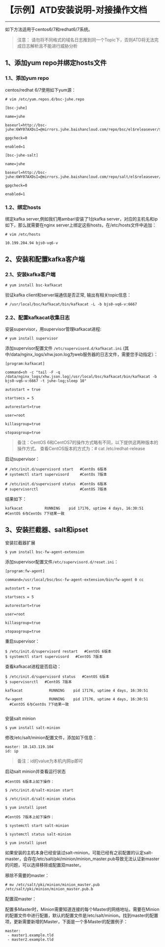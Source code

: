 ﻿# 【示例】ATD安装说明-对接操作文档

---


如下方法适用于centos6/7和redhat6/7系统。


> 注意：
请勿将不同格式的域名日志推到同一个Topic下，否则ATD将无法完成日志解析且不能进行威胁分析

## 1、添加yum repo并绑定hosts文件

### 1.1、添加yum repo

centos/redhat 6/7使用如下yum源：


```
# vim /etc/yum.repos.d/bsc-juhe.repo

[bsc-juhe]

name=juhe

baseurl=http://bsc-juhe:6WY07AXDsI=@mirrors.juhe.baishancloud.com/repo/bsc/el$releasever/$basearch/

gpgcheck=0

enabled=1

[bsc-juhe-salt]

name=juhe

baseurl=http://bsc-juhe:6WY07AXDsI=@mirrors.juhe.baishancloud.com/repo/salt/el$releasever/$basearch/

gpgcheck=0

enabled=1

```

### 1.2、绑定hosts

绑定kafka server,例如我们用ambari安装了1台kafka server，对应的主机名和ip如下，那么就需要在nginx server上绑定这些hosts，在/etc/hosts文件中追加：

```
# vim /etc/hosts

10.199.204.94 bjs0-vq6-v

```
## 2、安装和配置kafka客户端

### 2.1、安装kafka客户端

```
# yum install bsc-kafkacat

```

验证kafka client和server端通信是否正常, 输出有相关topic信息：
```
# /usr/local/bsc/kafkacat/bin/kafkacat -L -b bjs0-vq6-v:6667

```
### 2.2、配置kafkacat收集日志

安装supervisor，用supervisor管理kafkacat进程:

```
# yum install supervisor
```

添加supervisor配置文件 `/etc/supervisord.d/kafkacat.ini` (其中/data/nginx_logs/xhw.json.log为web服务器的日志文件，需要您手动指定）：

```
[program:kafkacat]

command=sh -c "tail -F -q /data/nginx_logs/xhw.json.log|/usr/local/bsc/kafkacat/bin/kafkacat -b bjs0-vq6-v:6667 -t juhe-log;sleep 10"

autostart = true

startsecs = 5

autorestart=true

user=root

killasgroup=true

stopasgroup=true
```

>备注：CentOS 6和CentOS7的操作方式略有不同，以下提供这两种版本的操作方式。
>查看CentOS版本的方式为：# cat /etc/redhat-release

启动supervisor：

```
# /etc/init.d/supervisord start   #CentOs 6版本
# systemctl start supervisord     #CentOs 7版本
```
```
# /etc/init.d/supervisord status  #CentOs 6版本
# supervisorctl                   #CentOS 7版本
```
结果如下：

```
kafkacat          RUNNING    pid 17176, uptime 4 days, 16:30:51
#CentOS 6与CentOs 7下结果一致
```

## 3、安装拦截器、salt和ipset

安装拦截器扩展

```
$ yum install bsc-fw-agent-extension
```

添加supervisor配置文件`/etc/supervisord.d/reset.ini`：
```
[program:fw-agent]

command=/usr/local/bsc/bsc-fw-agent-extension/bin/fw-agent 0 cc

autostart = true

startsecs = 5

autorestart=true

user=root

killasgroup=true

stopasgroup=true
```
重启supervisor：

```
$ /etc/init.d/supervisord restart   #CentOS 6版本
$ systemctl start supervisord   #CentOS 7版本
```
查看kafkacat进程是否启动：

```
$ /etc/init.d/supervisord status   #CentOS 6版本
$ supervisorctl   #CentOS 7版本
```
```
kafkacat            RUNNING    pid 17176, uptime 4 days, 16:30:51

fw-agent            RUNNING    pid 17176, uptime 4 days, 16:30:51
  #CentOS 6与CentOs 7下结果一致 
  
```

安装salt minion
```
$ yum install salt-minion
```

修改/etc/salt/minion配置文件，添加如下信息：
```
master: 10.143.119.104
id: ip
```
> 备注：id的value为本机内网ip即可

启动salt minion并查看运行状态
```
#CentOS 6版本上如下操作：

$ /etc/init.d/salt-minion start

$ /etc/init.d/salt-minion status

$ yum install ipset

#CentOS 7版本上如下操作：

$ systemctl start salt-minion

$ systemctl status salt-minion

$ yum install ipset
```
如果安装的主机本身已经安装过salt-minion，可能已经有之前配置的认定salt-master，会存在/etc/salt/pki/minion/minion_master.pub导致无法认证新master的问题，可以选择移除或配置双master。

移除不需要的master：
```
# mv /etc/salt/pki/minion/minion_master.pub /etc/salt/pki/minion/minion_master.pub.b
```

配置双master：

配置多Master时，Minion需要知道连接的每个Master的网络地址。需要在Minion的配置文件中进行配置，默认的配置文件是/etc/salt/minion。找到master的配置项，更新需要新增的Master，下面是一个多Master的配置例子：

```
master:
 - master1.example.tld
 - master2.example.tld
 
```
